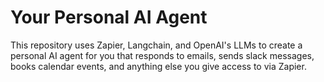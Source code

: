 # Your Personal AI Agent

This repository uses Zapier, Langchain, and OpenAI's LLMs to create a personal AI agent for you that responds to emails, sends slack messages, books calendar events, and anything else you give access to via Zapier. 
